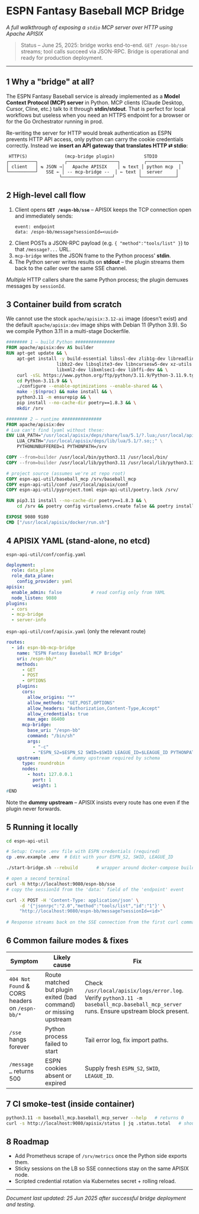 # ESPN Fantasy Baseball MCP Bridge  
*A full walkthrough of exposing a `stdio` MCP server over HTTP using Apache APISIX*

> Status – June 25, 2025: bridge works end-to-end.  `GET /espn-bb/sse` streams; tool calls succeed via JSON-RPC.  Bridge is operational and ready for production deployment.

---

## 1  Why a "bridge" at all?
The ESPN Fantasy Baseball service is already implemented as a **Model Context Protocol (MCP) server** in Python.  MCP clients (Claude Desktop, Cursor, Cline, etc.) talk to it through **stdin/stdout**. That is perfect for local workflows but useless when you need an HTTPS endpoint for a browser or for the Go Orchestrator running in prod.

Re-writing the server for HTTP would break authentication as ESPN prevents HTTP API access, only python can carry the cookie credentials correctly.  Instead we **insert an API gateway that translates HTTP ⇄ stdio**:

```
 HTTP(S)              (mcp-bridge plugin)           STDIO
┌──────────┐          ┌───────────────────┐         ┌─────────────┐
│ client   │ ⇆ JSON →│   Apache APISIX    │ ⇆ text │ python mcp  │
└──────────┘   SSE ← │ ‑- mcp-bridge ‑-  │ ← text │  server     │
                    └───────────────────┘         └─────────────┘
```

## 2  High-level call flow
1. Client opens **`GET /espn-bb/sse`** – APISIX keeps the TCP connection open and immediately sends:
   ```
   event: endpoint
   data: /espn-bb/message?sessionId=<uuid>
   ```
2. Client POSTs a JSON-RPC payload (e.g. `{ "method":"tools/list" }`) to that `/message?...` URL.
3. `mcp-bridge` writes the JSON frame to the Python process' **stdin**.
4. The Python server writes results on **stdout** – the plugin streams them back to the caller over the same SSE channel.

*Multiple* HTTP callers share the same Python process; the plugin demuxes messages by `sessionId`.

## 3  Container build from scratch
We cannot use the stock `apache/apisix:3.12-ai` image (doesn't exist) and the default `apache/apisix:dev` image ships with Debian 11 (Python 3.9).  So we compile Python 3.11 in a multi-stage Dockerfile.

```dockerfile
######## 1 – build Python ###############
FROM apache/apisix:dev AS builder
RUN apt-get update && \
    apt-get install -y build-essential libssl-dev zlib1g-dev libreadline-dev \
                   libbz2-dev libsqlite3-dev libncursesw5-dev xz-utils tk-dev \
                   libxml2-dev libxmlsec1-dev libffi-dev && \
    curl -sSL https://www.python.org/ftp/python/3.11.9/Python-3.11.9.tgz | tar xz && \
    cd Python-3.11.9 && \
    ./configure --enable-optimizations --enable-shared && \
    make -j$(nproc) && make install && \
    python3.11 -m ensurepip && \
    pip install --no-cache-dir poetry==1.8.3 && \
    mkdir /srv

######## 2 – runtime ###############
FROM apache/apisix:dev
# Lua can't find lyaml without these:
ENV LUA_PATH="/usr/local/apisix/deps/share/lua/5.1/?.lua;/usr/local/apisix/deps/share/lua/5.1/?/init.lua;;" \
    LUA_CPATH="/usr/local/apisix/deps/lib/lua/5.1/?.so;;" \
    PYTHONUNBUFFERED=1 PYTHONPATH=/srv

COPY --from=builder /usr/local/bin/python3.11 /usr/local/bin/
COPY --from=builder /usr/local/lib/python3.11 /usr/local/lib/python3.11

# project source (assumes we're at repo root)
COPY espn-api-util/baseball_mcp /srv/baseball_mcp
COPY espn-api-util/conf /usr/local/apisix/conf
COPY espn-api-util/pyproject.toml espn-api-util/poetry.lock /srv/

RUN pip3.11 install --no-cache-dir poetry==1.8.3 && \
    cd /srv && poetry config virtualenvs.create false && poetry install --only main --no-interaction

EXPOSE 9080 9180
CMD ["/usr/local/apisix/docker/run.sh"]
```

## 4  APISIX YAML (stand-alone, no etcd)
`espn-api-util/conf/config.yaml`
```yaml
deployment:
  role: data_plane
  role_data_plane:
    config_provider: yaml
apisix:
  enable_admin: false           # read config only from YAML
  node_listen: 9080
plugins:
  - cors
  - mcp-bridge
  - server-info
```

`espn-api-util/conf/apisix.yaml` (only the relevant route)
```yaml
routes:
  - id: espn-bb-mcp-bridge
    name: "ESPN Fantasy Baseball MCP Bridge"
    uri: /espn-bb/*
    methods:
      - GET
      - POST
      - OPTIONS
    plugins:
      cors:
        allow_origins: "*"
        allow_methods: "GET,POST,OPTIONS"
        allow_headers: "Authorization,Content-Type,Accept"
        allow_credentials: true
        max_age: 86400
      mcp-bridge:
        base_uri: "/espn-bb"
        command: "/bin/sh"
        args:
          - "-c"
          - "ESPN_S2=$ESPN_S2 SWID=$SWID LEAGUE_ID=$LEAGUE_ID PYTHONPATH=/srv PYTHONUNBUFFERED=1 exec /usr/local/bin/python3.11 -m baseball_mcp.baseball_mcp_server"
    upstream:          # dummy upstream required by schema
      type: roundrobin
      nodes:
        - host: 127.0.0.1
          port: 1
          weight: 1
#END
```
Note the **dummy upstream** – APISIX insists every route has one even if the plugin never forwards.

## 5  Running it locally
```bash
cd espn-api-util

# Setup: Create .env file with ESPN credentials (required)
cp .env.example .env  # Edit with your ESPN_S2, SWID, LEAGUE_ID

./start-bridge.sh --rebuild       # wrapper around docker-compose build up -d

# open a second terminal
curl -N http://localhost:9080/espn-bb/sse
# copy the sessionId from the 'data:' field of the 'endpoint' event

curl -X POST -H 'Content-Type: application/json' \
     -d '{"jsonrpc":"2.0","method":"tools/list","id":"1"}' \
     "http://localhost:9080/espn-bb/message?sessionId=<id>"
     
# Response streams back on the SSE connection from the first curl command
```

## 6  Common failure modes & fixes
| Symptom | Likely cause | Fix |
|---------|--------------|-----|
| `404 Not Found` & CORS headers on `/espn-bb/*` | Route matched but plugin exited (bad command) *or* missing upstream | Check `/usr/local/apisix/logs/error.log`. Verify `python3.11 -m baseball_mcp.baseball_mcp_server` runs.  Ensure upstream block present. |
| `/sse` hangs forever | Python process failed to start | Tail error log, fix import paths. |
| `/message …` returns 500 | ESPN cookies absent or expired | Supply fresh `ESPN_S2`, `SWID`, `LEAGUE_ID`. |

## 7  CI smoke-test (inside container)
```bash
python3.11 -m baseball_mcp.baseball_mcp_server --help   # returns 0
curl -s http://localhost:9080/apisix/status | jq .status.total   # should print a number
```

## 8  Roadmap
* Add Prometheus scrape of `/srv/metrics` once the Python side exports them.
* Sticky sessions on the LB so SSE connections stay on the same APISIX node.
* Scripted credential rotation via Kubernetes secret + rolling reload.

---
*Document last updated: 25 Jun 2025 after successful bridge deployment and testing.*